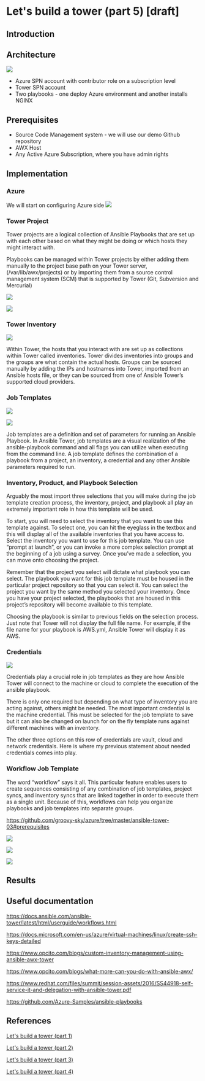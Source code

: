 # Let's build a tower (part 5) [draft]

## Introduction


## Architecture

![](/images/ansible-tower/project_arch.png)

* Azure SPN account with contributor role on a subscription level
* Tower SPN account
* Two playbooks - one deploy Azure environment and another installs NGINX

## Prerequisites
* Source Code Management system - we will use our demo Github repository
* AWX Host
* Any Active Azure Subscription, where you have admin rights

## Implementation

### Azure
We will start on configuring Azure side 
![](/images/ansible-tower/assign_role.png)

### Tower Project

Tower projects are a logical collection of Ansible Playbooks that are set up with each other based on what they might be doing or which hosts they might interact with.

Playbooks can be managed within Tower projects by either adding them manually to the project base path on your Tower server, (/var/lib/awx/projects) or by importing them from a source control management system (SCM) that is supported by Tower (Git, Subversion and Mercurial)

![](/images/ansible-tower/tower_playbooks.png)

![](/images/ansible-tower/sync_project.png)


### Tower Inventory

![](/images/ansible-tower/awx_invent.png)


Within Tower, the hosts that you interact with are set up as collections within Tower called inventories. Tower divides inventories into groups and the groups are what contain the actual hosts. Groups can be sourced manually by adding the IPs and hostnames into Tower, imported from an Ansible hosts file, or they can be sourced from one of Ansible Tower’s supported cloud providers.

### Job Templates

![](/images/ansible-tower/nginx_templates.png)

![](/images/ansible-tower/nginx_inven.png)

Job templates are a definition and set of parameters for running an Ansible Playbook. In Ansible Tower, job templates are a visual realization of the ansible-playbook command and all flags you can utilize when executing from the command line. A job template defines the combination of a playbook from a project, an inventory, a credential and any other Ansible parameters required to run.

### Inventory, Product, and Playbook Selection


Arguably the most import three selections that you will make during the job template creation process, the inventory, project, and playbook all play an extremely important role in how this template will be used.

To start, you will need to select the inventory that you want to use this template against. To select one, you can hit the eyeglass in the textbox and this will display all of the available inventories that you have access to. Select the inventory you want to use for this job template. You can use “prompt at launch”, or you can invoke a more complex selection prompt at the beginning of a job using a survey. Once you’ve made a selection, you can move onto choosing the project.

Remember that the project you select will dictate what playbook you can select. The playbook you want for this job template must be housed in the particular project repository so that you can select it. You can select the project you want by the same method you selected your inventory. Once you have your project selected, the playbooks that are housed in this project’s repository will become available to this template.

Choosing the playbook is similar to previous fields on the selection process. Just note that Tower will not display the full file name. For example, if the file name for your playbook is AWS.yml, Ansible Tower will display it as AWS.

### Credentials

![](/images/ansible-tower/awx_credentials.png)

Credentials play a crucial role in job templates as they are how Ansible Tower will connect to the machine or cloud to complete the execution of the ansible playbook.

There is only one required but depending on what type of inventory you are acting against, others might be needed. The most important credential is the machine credential. This must be selected for the job template to save but it can also be changed on launch for on the fly template runs against different machines with an inventory.

The other three options on this row of credentials are vault, cloud and network credentials. Here is where my previous statement about needed credentials comes into play. 

### Workflow Job Template

The word “workflow” says it all. This particular feature enables users to create sequences consisting of any combination of job templates, project syncs, and inventory syncs that are linked together in order to execute them as a single unit. Because of this, workflows can help you organize playbooks and job templates into separate groups.

https://github.com/groovy-sky/azure/tree/master/ansible-tower-03#prerequisites


![](/images/ansible-tower/workflow_part1.png)

![](/images/ansible-tower/workflow_part2.png)

![](/images/ansible-tower/workflow_whole.png)

## Results


## Useful documentation

https://docs.ansible.com/ansible-tower/latest/html/userguide/workflows.html

https://docs.microsoft.com/en-us/azure/virtual-machines/linux/create-ssh-keys-detailed

https://www.opcito.com/blogs/custom-inventory-management-using-ansible-awx-tower

https://www.opcito.com/blogs/what-more-can-you-do-with-ansible-awx/

https://www.redhat.com/files/summit/session-assets/2016/SS44918-self-service-it-and-delegation-with-ansible-tower.pdf

https://github.com/Azure-Samples/ansible-playbooks


## References

[Let's build a tower (part 1)](/ansible-tower-00/README.md)

[Let's build a tower (part 2)](/ansible-tower-01/README.md)

[Let's build a tower (part 3)](/ansible-tower-02/README.md)

[Let's build a tower (part 4)](/ansible-tower-03/README.md)
